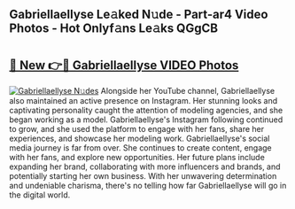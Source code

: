 ## Gabriellaellyse Le𝚊ked N𝚞de - Part-ar4 Video Photos - Hot Onlyf𝚊ns Le𝚊ks QGgCB

# <h2><a href="http://ac27758.deff.icu/?id=Gabriellaellyse">🔗 New 👉🔴 Gabriellaellyse VIDEO Photos</a></h2>

[![Gabriellaellyse N𝚞des](https://i.imgur.com/rIISA9y.gif)](http://ac27758.deff.icu/?id=Gabriellaellyse)
Alongside her YouTube channel, Gabriellaellyse also maintained an active presence on Instagram. Her stunning looks and captivating personality caught the attention of modeling agencies, and she began working as a model. Gabriellaellyse's Instagram following continued to grow, and she used the platform to engage with her fans, share her experiences, and showcase her modeling work. Gabriellaellyse's social media journey is far from over. She continues to create content, engage with her fans, and explore new opportunities. Her future plans include expanding her brand, collaborating with more influencers and brands, and potentially starting her own business. With her unwavering determination and undeniable charisma, there's no telling how far Gabriellaellyse will go in the digital world.
